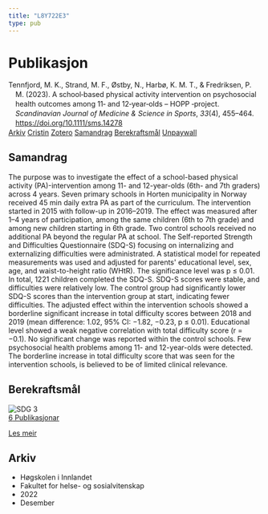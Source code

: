 ```yaml
---
title: "L8Y722E3"
type: pub
---
```

<h1>Publikasjon</h1>
<article id="csl-bib-container-L8Y722E3" class="csl-bib-container">
  <div class="csl-bib-body" style="line-height: 1.35; padding-left: 1em; text-indent:-1em;">
  <div class="csl-entry">Tennfjord, M. K., Strand, M. F., &#xD8;stby, N., Harb&#xF8;, K. M. T., &amp; Fredriksen, P. M. (2023). A school&#x2010;based physical activity intervention on psychosocial health outcomes among 11&#x2010; and 12&#x2010;year&#x2010;olds &#x2013; HOPP &#x2010;project. <i>Scandinavian Journal of Medicine &amp; Science in Sports</i>, <i>33</i>(4), 455&#x2013;464. <a href="https://doi.org/10.1111/sms.14278">https://doi.org/10.1111/sms.14278</a></div>
</div>
  <div class="csl-bib-buttons">
    <a href="#taxonomy-article-L8Y722E3" class="csl-bib-button">Arkiv</a>
    <a href="https://app.cristin.no/results/show.jsf?id=2092332" alt="Cristin URL" class="csl-bib-button">Cristin</a>
    <a href="http://zotero.org/groups/5402882/items/L8Y722E3" alt="Zotero URL" class="csl-bib-button">Zotero</a>
    <a href="#abstract-article-L8Y722E3" class="csl-bib-button">Samandrag</a>
    <a href="#sdg-article-L8Y722E3" class="csl-bib-button">Berekraftsmål</a>
    <a href="https://onlinelibrary.wiley.com/doi/pdfdirect/10.1111/sms.14278" class="csl-bib-button">Unpaywall</a>
  </div>
  <div id="csl-bib-meta-container-L8Y722E3"></div>
</article>
<div id="csl-bib-meta-L8Y722E3" class="csl-bib-meta">
  <article id="abstract-article-L8Y722E3" class="abstract-article">
    <h1>Samandrag</h1>
    The purpose was to investigate the effect of a school-based physical activity (PA)-intervention among 11- and 12-year-olds (6th- and 7th graders) across 4 years. Seven primary schools in Horten municipality in Norway received 45 min daily extra PA as part of the curriculum. The intervention started in 2015 with follow-up in 2016–2019. The effect was measured after 1–4 years of participation, among the same children (6th to 7th grade) and among new children starting in 6th grade. Two control schools received no additional PA beyond the regular PA at school. The Self-reported Strength and Difficulties Questionnaire (SDQ-S) focusing on internalizing and externalizing difficulties were administrated. A statistical model for repeated measurements was used and adjusted for parents' educational level, sex, age, and waist-to-height ratio (WHtR). The significance level was p ≤ 0.01. In total, 1221 children completed the SDQ-S. SDQ-S scores were stable, and difficulties were relatively low. The control group had significantly lower SDQ-S scores than the intervention group at start, indicating fewer difficulties. The adjusted effect within the intervention schools showed a borderline significant increase in total difficulty scores between 2018 and 2019 (mean difference: 1.02, 95% CI: −1.82, −0.23, p ≤ 0.01). Educational level showed a weak negative correlation with total difficulty score (r = −0.1). No significant change was reported within the control schools. Few psychosocial health problems among 11- and 12-year-olds were detected. The borderline increase in total difficulty score that was seen for the intervention schools, is believed to be of limited clinical relevance.
  </article>
  <article id="sdg-article-L8Y722E3" class="sdg-article">
    <h1>Berekraftsmål</h1>
    <div class="sdg-container"><div id="sdg3" class="sdg"> <img src="{{< params subfolder >}}images/sdg/sdg03_no.png" class="image" alt="SDG 3"> <div class="sdg-overlay"> <a href="{{< params subfolder >}}no/archive/?sdg=3#archive" class="sdg-publication-count"><span>6</span> Publikasjonar</a> <p><a href="NA" class="sdg-read-more">Les meir</a></p> </div> </div></div>
  </article>
  <article id="taxonomy-article-L8Y722E3" class="taxonomy-article">
    <h1>Arkiv</h1>
    <ul>
      <li>Høgskolen i Innlandet</li>
      <li>Fakultet for helse- og sosialvitenskap</li>
      <li>2022</li>
      <li>Desember</li>
    </ul>
  </article>
</div>
